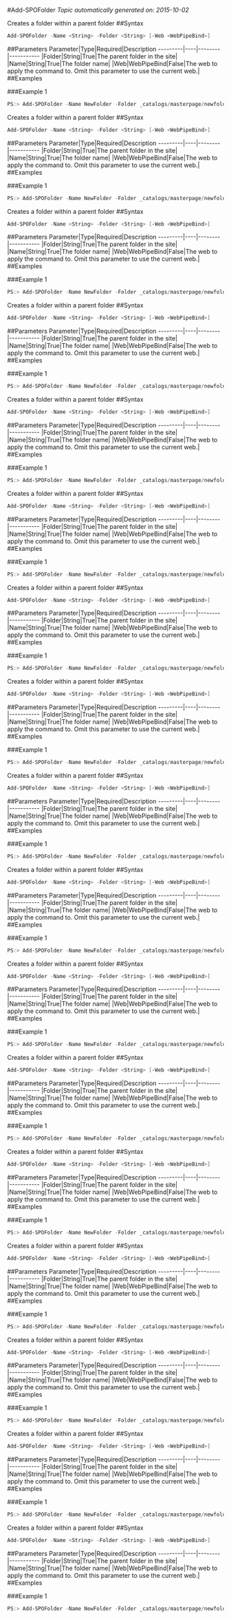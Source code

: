 #Add-SPOFolder
*Topic automatically generated on: 2015-10-02*

Creates a folder within a parent folder
##Syntax
```powershell
Add-SPOFolder -Name <String> -Folder <String> [-Web <WebPipeBind>]
```


##Parameters
Parameter|Type|Required|Description
---------|----|--------|-----------
|Folder|String|True|The parent folder in the site|
|Name|String|True|The folder name|
|Web|WebPipeBind|False|The web to apply the command to. Omit this parameter to use the current web.|
##Examples

###Example 1
```powershell
PS:> Add-SPOFolder -Name NewFolder -Folder _catalogs/masterpage/newfolder
```

Creates a folder within a parent folder
##Syntax
```powershell
Add-SPOFolder -Name <String> -Folder <String> [-Web <WebPipeBind>]
```


##Parameters
Parameter|Type|Required|Description
---------|----|--------|-----------
|Folder|String|True|The parent folder in the site|
|Name|String|True|The folder name|
|Web|WebPipeBind|False|The web to apply the command to. Omit this parameter to use the current web.|
##Examples

###Example 1
```powershell
PS:> Add-SPOFolder -Name NewFolder -Folder _catalogs/masterpage/newfolder
```

Creates a folder within a parent folder
##Syntax
```powershell
Add-SPOFolder -Name <String> -Folder <String> [-Web <WebPipeBind>]
```


##Parameters
Parameter|Type|Required|Description
---------|----|--------|-----------
|Folder|String|True|The parent folder in the site|
|Name|String|True|The folder name|
|Web|WebPipeBind|False|The web to apply the command to. Omit this parameter to use the current web.|
##Examples

###Example 1
```powershell
PS:> Add-SPOFolder -Name NewFolder -Folder _catalogs/masterpage/newfolder
```

Creates a folder within a parent folder
##Syntax
```powershell
Add-SPOFolder -Name <String> -Folder <String> [-Web <WebPipeBind>]
```


##Parameters
Parameter|Type|Required|Description
---------|----|--------|-----------
|Folder|String|True|The parent folder in the site|
|Name|String|True|The folder name|
|Web|WebPipeBind|False|The web to apply the command to. Omit this parameter to use the current web.|
##Examples

###Example 1
```powershell
PS:> Add-SPOFolder -Name NewFolder -Folder _catalogs/masterpage/newfolder
```

Creates a folder within a parent folder
##Syntax
```powershell
Add-SPOFolder -Name <String> -Folder <String> [-Web <WebPipeBind>]
```


##Parameters
Parameter|Type|Required|Description
---------|----|--------|-----------
|Folder|String|True|The parent folder in the site|
|Name|String|True|The folder name|
|Web|WebPipeBind|False|The web to apply the command to. Omit this parameter to use the current web.|
##Examples

###Example 1
```powershell
PS:> Add-SPOFolder -Name NewFolder -Folder _catalogs/masterpage/newfolder
```

Creates a folder within a parent folder
##Syntax
```powershell
Add-SPOFolder -Name <String> -Folder <String> [-Web <WebPipeBind>]
```


##Parameters
Parameter|Type|Required|Description
---------|----|--------|-----------
|Folder|String|True|The parent folder in the site|
|Name|String|True|The folder name|
|Web|WebPipeBind|False|The web to apply the command to. Omit this parameter to use the current web.|
##Examples

###Example 1
```powershell
PS:> Add-SPOFolder -Name NewFolder -Folder _catalogs/masterpage/newfolder
```

Creates a folder within a parent folder
##Syntax
```powershell
Add-SPOFolder -Name <String> -Folder <String> [-Web <WebPipeBind>]
```


##Parameters
Parameter|Type|Required|Description
---------|----|--------|-----------
|Folder|String|True|The parent folder in the site|
|Name|String|True|The folder name|
|Web|WebPipeBind|False|The web to apply the command to. Omit this parameter to use the current web.|
##Examples

###Example 1
```powershell
PS:> Add-SPOFolder -Name NewFolder -Folder _catalogs/masterpage/newfolder
```

Creates a folder within a parent folder
##Syntax
```powershell
Add-SPOFolder -Name <String> -Folder <String> [-Web <WebPipeBind>]
```


##Parameters
Parameter|Type|Required|Description
---------|----|--------|-----------
|Folder|String|True|The parent folder in the site|
|Name|String|True|The folder name|
|Web|WebPipeBind|False|The web to apply the command to. Omit this parameter to use the current web.|
##Examples

###Example 1
```powershell
PS:> Add-SPOFolder -Name NewFolder -Folder _catalogs/masterpage/newfolder
```

Creates a folder within a parent folder
##Syntax
```powershell
Add-SPOFolder -Name <String> -Folder <String> [-Web <WebPipeBind>]
```


##Parameters
Parameter|Type|Required|Description
---------|----|--------|-----------
|Folder|String|True|The parent folder in the site|
|Name|String|True|The folder name|
|Web|WebPipeBind|False|The web to apply the command to. Omit this parameter to use the current web.|
##Examples

###Example 1
```powershell
PS:> Add-SPOFolder -Name NewFolder -Folder _catalogs/masterpage/newfolder
```

Creates a folder within a parent folder
##Syntax
```powershell
Add-SPOFolder -Name <String> -Folder <String> [-Web <WebPipeBind>]
```


##Parameters
Parameter|Type|Required|Description
---------|----|--------|-----------
|Folder|String|True|The parent folder in the site|
|Name|String|True|The folder name|
|Web|WebPipeBind|False|The web to apply the command to. Omit this parameter to use the current web.|
##Examples

###Example 1
```powershell
PS:> Add-SPOFolder -Name NewFolder -Folder _catalogs/masterpage/newfolder
```

Creates a folder within a parent folder
##Syntax
```powershell
Add-SPOFolder -Name <String> -Folder <String> [-Web <WebPipeBind>]
```


##Parameters
Parameter|Type|Required|Description
---------|----|--------|-----------
|Folder|String|True|The parent folder in the site|
|Name|String|True|The folder name|
|Web|WebPipeBind|False|The web to apply the command to. Omit this parameter to use the current web.|
##Examples

###Example 1
```powershell
PS:> Add-SPOFolder -Name NewFolder -Folder _catalogs/masterpage/newfolder
```

Creates a folder within a parent folder
##Syntax
```powershell
Add-SPOFolder -Name <String> -Folder <String> [-Web <WebPipeBind>]
```


##Parameters
Parameter|Type|Required|Description
---------|----|--------|-----------
|Folder|String|True|The parent folder in the site|
|Name|String|True|The folder name|
|Web|WebPipeBind|False|The web to apply the command to. Omit this parameter to use the current web.|
##Examples

###Example 1
```powershell
PS:> Add-SPOFolder -Name NewFolder -Folder _catalogs/masterpage/newfolder
```

Creates a folder within a parent folder
##Syntax
```powershell
Add-SPOFolder -Name <String> -Folder <String> [-Web <WebPipeBind>]
```


##Parameters
Parameter|Type|Required|Description
---------|----|--------|-----------
|Folder|String|True|The parent folder in the site|
|Name|String|True|The folder name|
|Web|WebPipeBind|False|The web to apply the command to. Omit this parameter to use the current web.|
##Examples

###Example 1
```powershell
PS:> Add-SPOFolder -Name NewFolder -Folder _catalogs/masterpage/newfolder
```

Creates a folder within a parent folder
##Syntax
```powershell
Add-SPOFolder -Name <String> -Folder <String> [-Web <WebPipeBind>]
```


##Parameters
Parameter|Type|Required|Description
---------|----|--------|-----------
|Folder|String|True|The parent folder in the site|
|Name|String|True|The folder name|
|Web|WebPipeBind|False|The web to apply the command to. Omit this parameter to use the current web.|
##Examples

###Example 1
```powershell
PS:> Add-SPOFolder -Name NewFolder -Folder _catalogs/masterpage/newfolder
```

Creates a folder within a parent folder
##Syntax
```powershell
Add-SPOFolder -Name <String> -Folder <String> [-Web <WebPipeBind>]
```


##Parameters
Parameter|Type|Required|Description
---------|----|--------|-----------
|Folder|String|True|The parent folder in the site|
|Name|String|True|The folder name|
|Web|WebPipeBind|False|The web to apply the command to. Omit this parameter to use the current web.|
##Examples

###Example 1
```powershell
PS:> Add-SPOFolder -Name NewFolder -Folder _catalogs/masterpage/newfolder
```

Creates a folder within a parent folder
##Syntax
```powershell
Add-SPOFolder -Name <String> -Folder <String> [-Web <WebPipeBind>]
```


##Parameters
Parameter|Type|Required|Description
---------|----|--------|-----------
|Folder|String|True|The parent folder in the site|
|Name|String|True|The folder name|
|Web|WebPipeBind|False|The web to apply the command to. Omit this parameter to use the current web.|
##Examples

###Example 1
```powershell
PS:> Add-SPOFolder -Name NewFolder -Folder _catalogs/masterpage/newfolder
```

Creates a folder within a parent folder
##Syntax
```powershell
Add-SPOFolder -Name <String> -Folder <String> [-Web <WebPipeBind>]
```


##Parameters
Parameter|Type|Required|Description
---------|----|--------|-----------
|Folder|String|True|The parent folder in the site|
|Name|String|True|The folder name|
|Web|WebPipeBind|False|The web to apply the command to. Omit this parameter to use the current web.|
##Examples

###Example 1
```powershell
PS:> Add-SPOFolder -Name NewFolder -Folder _catalogs/masterpage/newfolder
```

